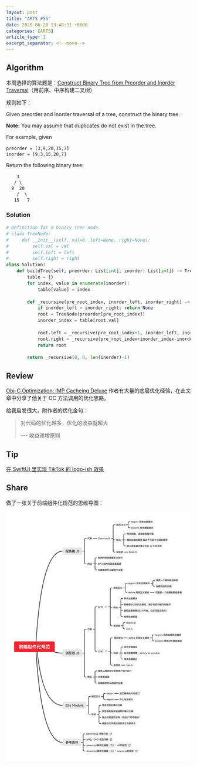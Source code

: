 ```yaml
---
layout: post
title: "ARTS #55"
date: 2020-06-20 13:48:21 +0800
categories: [ARTS]
article_type: 1
excerpt_separator: <!--more-->
---
```



## Algorithm

本周选择的算法题是：[Construct Binary Tree from Preorder and Inorder Traversal](https://leetcode.com/problems/construct-binary-tree-from-preorder-and-inorder-traversal/)（用前序、中序构建二叉树）

<!--more-->

规则如下：

Given preorder and inorder traversal of a tree, construct the binary tree.

**Note:**
You may assume that duplicates do not exist in the tree.

For example, given

```
preorder = [3,9,20,15,7]
inorder = [9,3,15,20,7]
```

Return the following binary tree:

```
    3
   / \
  9  20
    /  \
   15   7
```

### Solution

```python
# Definition for a binary tree node.
# class TreeNode:
#     def __init__(self, val=0, left=None, right=None):
#         self.val = val
#         self.left = left
#         self.right = right
class Solution:
    def buildTree(self, preorder: List[int], inorder: List[int]) -> TreeNode:
        table = {}
        for index, value in enumerate(inorder):
            table[value] = index
        
        def _recursive(pre_root_index, inorder_left, inorder_right) -> TreeNode:
            if inorder_left > inorder_right: return None
            root = TreeNode(preorder[pre_root_index])
            inorder_index = table[root.val]

            root.left = _recursive(pre_root_index+1, inorder_left, inorder_index-1)
            root.right = _recursive(pre_root_index+inorder_index-inorder_left+1, inorder_index+1, inorder_right)
            return root
        
        return _recursive(0, 0, len(inorder)-1)
```


## Review

[Obj-C Optimization: IMP Cacheing Deluxe](http://www.mulle-kybernetik.com/artikel/Optimization/opti-3-imp-deluxe.html)
作者有大量的底层优化经验，在此文章中分享了他关于 OC 方法调用的优化思路。

给我启发很大，附作者的优化金句：

> 对代码的优化越多，优化的收益就超大
>
> --- 收益递增原则

## Tip

[在 SwiftUI 里实现 TikTok 的 logo-ish 效果](https://nerdyak.tech/development/2020/06/12/create-tiktok-logo-effect-in-swiftui.html)

## Share

做了一张关于前端组件化规范的思维导图：

[![Image 1](/assets/img/55-前端组件化规范.png)](https://github.com/zhangao0086/mind/blob/master/%E5%89%8D%E7%AB%AF%E7%BB%84%E4%BB%B6%E5%8C%96%E8%A7%84%E8%8C%83.xmind)



